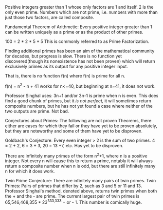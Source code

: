 Positive integers greater than 1 whose only factors are 1 and itself.
2 is the only even prime.
Numbers which are not prime, i.e. numbers with more than just those two factors, are called composite.

Fundamental Theorem of Arithmetic:
Every positive integer greater than 1 can be written uniquely as a prime or as the product of other primes.

100 = 2 * 2 * 5 * 5
This is commonly referred to as Prime Factorization.

Finding additional primes has been an aim of the mathematical community for decades, but progress is slow. There is no function yet discovered(though its nonexistence has not been proven) which will return exclusively primes as its output for any positive integer input.

That is, there is no function f(n) where f(n) is prime for all n.

f(n) = n<sup>2</sup> - n + 41 works for n<=40, but beginning at n=41, it does not work.

Professor Singhal uses: 3n+1 and/or 3n-1 is prime when n is even.
This does find a good chunk of primes, but it *is not perfect,* it will sometimes return composite numbers, but he has not yet found a case where neither of the two outputs are prime. Not bad.

Conjectures about Primes: The following are not proven Theorems, there either are cases for which they fail or they have yet to be proven absolutely, but they are noteworthy and some of them have yet to be disproven.

Goldbach's Conjecture: Every even integer > 2 is the sum of two primes. 4 = 2 + 2, 6 = 3 + 3, 20 = 13 +7, etc. Has yet to be disproven.

There are infinitely many primes of the form n<sup>2</sup>+1, where n is a positive integer. Not every n will cause this to return a prime, notably it will always return a composite number when n is odd, but there are still infinitely many n for which it does work.

Twin Prime Conjecture: There are infinitely many pairs of twin primes.
Twin Primes: Pairs of primes that differ by 2, such as 3 and 5 or 11 and 13. Professor Singhal's method, denoted above, returns twin primes when both the + and the - are prime.
The current largest pair of twin primes is 65,546,468,355 * 23<sup>333,333</sup> + or - 1. This number is comically huge.

